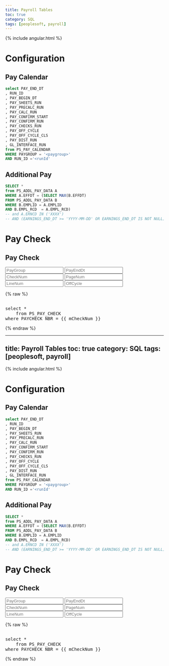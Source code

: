 ```yaml
---
title: Payroll Tables
toc: true
category: SQL
tags: [peoplesoft, payroll]
---
```


{% include angular.html %}

# Configuration

## Pay Calendar

```sql
select PAY_END_DT
, RUN_ID
, PAY_BEGIN_DT
, PAY_SHEETS_RUN
, PAY_PRECALC_RUN
, PAY_CALC_RUN
, PAY_CONFIRM_START
, PAY_CONFIRM_RUN
, PAY_CHECKS_RUN
, PAY_OFF_CYCLE
, PAY_OFF_CYCLE_CLS
, PAY_DIST_RUN
, GL_INTERFACE_RUN
from PS_PAY_CALENDAR
WHERE PAYGROUP = '<paygroup>'
AND RUN_ID ='<runId'
```

## Additional Pay

```sql
SELECT *
from PS_ADDL_PAY_DATA A
WHERE A.EFFDT = (SELECT MAX(B.EFFDT) 
FROM PS_ADDL_PAY_DATA B
WHERE B.EMPLID = A.EMPLID
AND B.EMPL_RCD  = A.EMPL_RCD)
-- and A.ERNCD IN ('XXXX')
-- AND (EARNINGS_END_DT >= 'YYYY-MM-DD' OR EARNINGS_END_DT IS NOT NULL)
```


# Pay Check

## Pay Check

<div ng-app=''>

<input type='text' ng-model='mPayGroup' placeholder='PayGroup'>
<input type='text' ng-model='mPayEndDt' placeholder='PayEndDt'>
<input type='text' ng-model='mCheckNum' placeholder='CheckNum'>
<input type='text' ng-model='mPageNum' placeholder='PageNum'>
<input type='text' ng-model='mLineNum' placeholder='LineNum'>
<input type='text' ng-model='mOffCycle' placeholder='OffCycle'>

{% raw %}
<pre>

select *
    from PS_PAY_CHECK
where PAYCHECK_NBR = {{ mCheckNum }}
</pre>
{% endraw %}
</div>

---
title: Payroll Tables
toc: true
category: SQL
tags: [peoplesoft, payroll]
---

{% include angular.html %}

# Configuration

## Pay Calendar

```sql
select PAY_END_DT
, RUN_ID
, PAY_BEGIN_DT
, PAY_SHEETS_RUN
, PAY_PRECALC_RUN
, PAY_CALC_RUN
, PAY_CONFIRM_START
, PAY_CONFIRM_RUN
, PAY_CHECKS_RUN
, PAY_OFF_CYCLE
, PAY_OFF_CYCLE_CLS
, PAY_DIST_RUN
, GL_INTERFACE_RUN
from PS_PAY_CALENDAR
WHERE PAYGROUP = '<paygroup>'
AND RUN_ID ='<runId'
```

## Additional Pay

```sql
SELECT *
from PS_ADDL_PAY_DATA A
WHERE A.EFFDT = (SELECT MAX(B.EFFDT) 
FROM PS_ADDL_PAY_DATA B
WHERE B.EMPLID = A.EMPLID
AND B.EMPL_RCD  = A.EMPL_RCD)
-- and A.ERNCD IN ('XXXX')
-- AND (EARNINGS_END_DT >= 'YYYY-MM-DD' OR EARNINGS_END_DT IS NOT NULL)
```


# Pay Check

## Pay Check

<div ng-app=''>

<input type='text' ng-model='mPayGroup' placeholder='PayGroup'>
<input type='text' ng-model='mPayEndDt' placeholder='PayEndDt'>
<input type='text' ng-model='mCheckNum' placeholder='CheckNum'>
<input type='text' ng-model='mPageNum' placeholder='PageNum'>
<input type='text' ng-model='mLineNum' placeholder='LineNum'>
<input type='text' ng-model='mOffCycle' placeholder='OffCycle'>

{% raw %}
<pre>

select *
    from PS_PAY_CHECK
where PAYCHECK_NBR = {{ mCheckNum }}
</pre>
{% endraw %}
</div>

